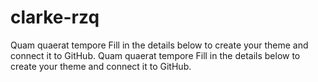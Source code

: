 # clarke-rzq
Quam quaerat tempore Fill in the details below to create your theme and connect it to GitHub. Quam quaerat tempore Fill in the details below to create your theme and connect it to GitHub.
